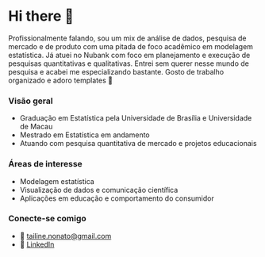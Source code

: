 # Hi there 👋 

Profissionalmente falando, sou um mix de análise de dados, pesquisa de mercado e de produto com uma pitada de foco acadêmico em modelagem estatística. Já atuei no Nubank com foco em planejamento e execução de pesquisas quantitativas e qualitativas. Entrei sem querer nesse mundo de pesquisa e acabei me especializando bastante.  Gosto de trabalho organizado e adoro templates 🤩

### Visão geral

-  Graduação em Estatística pela Universidade de Brasília e Universidade de Macau
-  Mestrado em Estatística em andamento
-  Atuando com pesquisa quantitativa de mercado e projetos educacionais


### Áreas de interesse

- Modelagem estatística
- Visualização de dados e comunicação científica
- Aplicações em educação e comportamento do consumidor


### Conecte-se comigo

- 💌 [tailine.nonato@gmail.com](mailto:tailine.nonato@gmail.com)
- 💼 [LinkedIn](https://www.linkedin.com/in/tailine-nonato)

